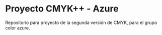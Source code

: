 # Proyecto CMYK++ - Azure

Repositorio para proyecto de la segunda versión de CMYK, para el grupo color azure.
